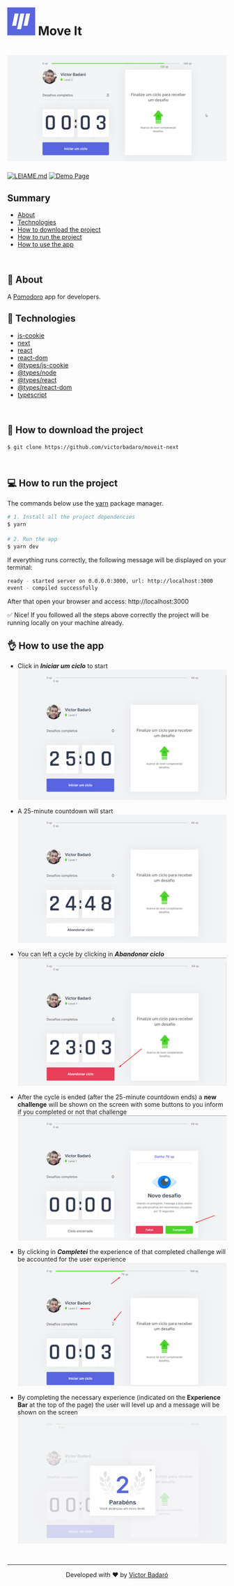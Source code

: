 <h1>
    <img src="./docs/logo.png">
    Move It
</h1>

<h1 align="center">
    <img src="./docs/running.gif" alt="App">
</h1>

[![LEIAME.md](https://img.shields.io/badge/-Leia%20em%20Portugu%C3%AAs-brightgreen?style=for-the-badge)](./LEIAME.md)
[![Demo Page](https://img.shields.io/badge/-Demo%20Page-blue?style=for-the-badge)](https://moveit-next-gold-nu.vercel.app/)

## Summary

* [About](#-about)
* [Technologies](#-technologies)
* [How to download the project](#-how-to-download-the-project)
* [How to run the project](#-how-to-run-the-project)
* [How to use the app](#-how-to-use-the-app)
<br>

## 🧾 About

A [Pomodoro](https://pomofocus.io/) app for developers.
<br>

## 🚀 Technologies

* [js-cookie](https://www.npmjs.com/package/js-cookie)
* [next](https://nextjs.org/)
* [react](https://reactjs.org/)
* [react-dom](https://www.npmjs.com/package/react-dom)
* [@types/js-cookie](https://www.npmjs.com/package/@types/js-cookie)
* [@types/node](https://www.npmjs.com/package/@types/node)
* [@types/react](https://www.npmjs.com/package/@types/react)
* [@types/react-dom](https://www.npmjs.com/package/@types/react-dom)
* [typescript](https://www.typescriptlang.org/)
<br>

## 🔽 How to download the project

```bash
$ git clone https://github.com/victorbadaro/moveit-next
```
<br>

## 💻 How to run the project

The commands below use the [yarn](https://yarnpkg.com/) package manager.

```bash
# 1. Install all the project dependencies
$ yarn

# 2. Run the app
$ yarn dev
```

If everything runs correctly, the following message will be displayed on your terminal:
```bash
ready - started server on 0.0.0.0:3000, url: http://localhost:3000
event - compiled successfully
```

After that open your browser and access: http://localhost:3000

✅ Nice! If you followed all the steps above correctly the project will be running locally on your machine already.
<br>

## 👌 How to use the app

* Click in **_Iniciar um ciclo_** to start
    <img src="./docs/before_start_countdown.png" alt="Start a cycle">

* A 25-minute countdown will start
    <img src="./docs/after_start_countdown.png" alt="Cycle started">

* You can left a cycle by clicking in **_Abandonar ciclo_**
    <img src="./docs/abandonar_ciclo_button.png" alt="Left cycle">

* After the cycle is ended (after the 25-minute countdown ends) a **new challenge** will be shown on the screen with some buttons to you inform if you completed or not that challenge
    <img src="./docs/new_challenge.png" alt="New challenge">

* By clicking in **_Completei_** the experience of that completed challenge will be accounted for the user experience
    <img src="./docs/getting_experience.png" alt="Completing the challenge">

* By completing the necessary experience (indicated on the **Experience Bar** at the top of the page) the user will level up and a message will be shown on the screen
    <img src="./docs/level_up.png" alt="Level Up">

<br>

---
<p align="center">Developed with ❤ by <a href="https://github.com/victorbadaro">Victor Badaró</a></p>
